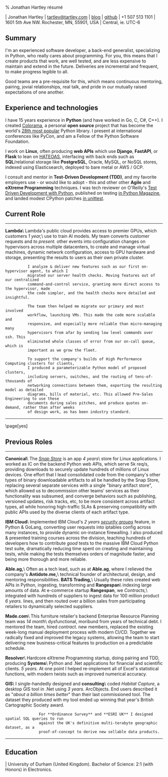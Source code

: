 % Jonathan Hartley résumé

| Jonathan Hartley | [tartley@tartley.com][email] | [blog][blog] | [github][github]
| +1 507 513 1101 | 1601 5th Ave NW. Rochester, MN, 55901, USA | Central, ie. UTC-6

[email]: mailto:tartley@tartley.com
[blog]: https://www.tartley.com/categories/software
[github]: https://github.com/tartley

## Summary

I'm an experienced software developer, a back-end generalist, specializing in Python, who
really cares about programming. For you, this means that I create products that work, are well
tested, and are less expensive to maintain and extend in the future. Deliveries are incremental and
frequent, to make progress legible to all.

Good teams are a pre-requisite for this, which means continuous mentoring, pairing, jovial
relationships, real talk, and pride in our mutually raised expectations of one another.

## Experience and technologies

I have 15 years experience in **Python** (and have worked in Go, C, C#, C++). I created
[Colorama](https://pypi.python.org/pypi/colorama), a personal **open source** project that has
become the world's [28th most popular](https://hugovk.github.io/top-pypi-packages/#colorama) Python
library. I present at international conferences like PyCon, and am a Fellow of the Python Software
Foundation.

I work on **Linux**, often producing **web APIs** which use
**Django**, **FastAPI**, or **Flask**
to lean on [HATEOAS](https://en.wikipedia.org/wiki/HATEOAS),
interfacing with back ends such as **SQL**/relational storage like **PostgreSQL**,
Oracle, MySQL, or NoSQL stores, indexed using Elasticsearch, deployed to
bare metal or AWS / GCP.

I consult and mentor in **Test-Driven Development (TDD)**, and my favorite employers use - or would
like to adopt - this and other other **Agile** and **eXtreme Programming** techniques.
I was tech reviewer on O'Reilly's [Test Driven Development with
Python](https://www.oreilly.com/library/view/test-driven-development-with/9781491958698), published
on testing [in Python
Magazine](https://www.tartley.com/posts/acceptance-testing-net-applications-using-ironpython), and
landed modest CPython patches [in
unittest](https://github.com/python/cpython/commit/1341bb0019868345bab8adff94263c81e1d66eae#diff-d1243956feb505c5459fc05387e194609efb5c350cee202942be47ed30d7d7d0R354).

## Current Role

------------- ---------------------------------------------------------------------------------
**Lambda**\   Lambda's public cloud provides access to premier GPUs, which customers
*1 year,*\    use to train AI models. My team converts customer requests and
*to present.* other events into configuration changes on hypervisors across multiple
              datacenters, to create and manage virtual machines, dynamic network configuration,
              access to GPU hardware and storage, presenting the results to users as their own
              private cluster.

              I analyze & deliver new features such as our first on-hypervisor agent, to which I
              migrated our server health checks. Moving features out of our centralized
              command-and-control service, granting more direct access to the hypervisor, made
              the code simpler, and the health checks more detailed and insightful.

              The team then helped me migrate our primary and most involved
              workflow, launching VMs. This made the code more scalable and
              responsive, and especially more reliable than micro-managing many
              hypervisors from afar by sending low level commands over ssh. This
              eliminated whole classes of error from our on-call queue, which is
              important as we grow the fleet.

              To support the company's builds of High Performance Computing clusters for clients,
              I produced a parameterizable Python model of proposed clusters,
              including servers, switches, and the routing of tens-of-thousands of
              networking connections between them, exporting the resulting model as detailed
              diagrams, bills of material, etc. This allowed Pre-Sales Engineering to use these
              documents during sales pitches, and produce quotes on-demand, rather than after weeks
              of design work, as has been industry standard.

------------- ---------------------------------------------------------------------------------

\page[yes]

## Previous Roles

------------------ ---------------------------------------------------------------------------------
**Canonical**\     The [*Snap Store*](https://snapcraft.io/store) is an app
*4 years*\         store for Linux applications. I worked as IC on the backend Python web APIs, which
                   serve 5k req/s, providing downloads to securely update hundreds of millions of
                   Linux devices. One effort that I lead consolidated code from the company's other
                   types of binary downloadable artifacts to all be handled by the Snap Store,
                   replacing several separate services with a single "binary artifact store", which
                   allowed us to decommission other teams’ services as their functionality was
                   subsumed, and converge behaviors such as publishing, versioned updates, risk
                   tracks, etc, to be more consistent across artifact types, all while honoring
                   high-traffic SLAs & preserving compatibility with public APIs used by the diverse
                   clients of each artifact type.

**IBM Cloud**\     Implemented IBM Cloud's
*2 years*           [*security groups*](https://www.tartley.com/posts/illustrating-uses-of-ibm-cloud-security-groups/)
                   feature, in Python & GoLang, converting user requests into iptables config across
                   many instances, to provide dynamic on-instance firewalling. I also produced &
                   presented training courses across the division, teaching hundreds of developers
                   how to contribute *good* tests to the massive IBM Cloud Python test suite,
                   dramatically reducing time spent on creating and maintaining tests, while making
                   the tests themselves orders of magnitude faster, and being more thorough and
                   more reliable.

**Able.ag,**\      Often as a tech lead, such as at **Able.ag**, where I relieved the company's
**Antidote.me,**\  technical founder of architectural, design, and mentoring responsibilities.
**BATS Trading,**\ Usually these roles created web APIs in Python, ingesting, transforming and
**Rangespan**\     indexing large amounts of data. At e-commerce startup **Rangespan**, we
*Contracts,*\      integrated with hundreds of suppliers to ingest data for 100 million product
*6 years.*         lines, and then routed over a billion sales from participating retailers to
                   dynamically selected suppliers.

**Made.com**\      This furniture retailer's backend Enterprise Resource Planning team was
*14 month*\        dysfunctional, moribund from years of technical debt. I mentored the team, hired
*contract.*        new members, replaced the existing week-long manual deployment process with
                   modern CI/CD. Together we radically fixed and improved the legacy systems,
                   allowing the team to start delivering new business-critical features to
                   production on a predictable schedule.

**Resolver**\      Hardcore eXtreme Programming startup, doing pairing and TDD, producing
**Systems**\       Python and .Net applications for financial and scientific clients.
*5 years.*         At one point I helped re-implement all of Excel's statistical functions, with
                   modern twists such as improved numerical accuracy.

**GIS**\           I single-handedly designed and
**consulting**\    coded *Habitat Capture*, a desktop GIS tool in .Net using
*3 years.*         ArcObjects. End users described it as "*about a billion times better*" than their
                   last commissioned tool. The dataset they produced with my tool ended up winning
                   that year's British Cartographic Society award.

                   For **Ordinance Survey** and **ESRI UK** I designed spatial SQL queries to run
                   against the UK's definitive multi-terabyte geographic dataset, as a
                   proof-of-concept to derive new sellable data products.

------------------ ---------------------------------------------------------------------------------

## Education

| University of Durham (United Kingdom). Bachelor of Science: 2:1 (with Honors) in Electronics.

